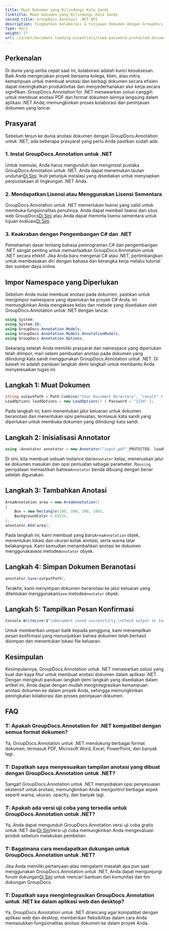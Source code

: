 ```yaml
---
title: Muat Dokumen yang Dilindungi Kata Sandi
linktitle: Muat Dokumen yang Dilindungi Kata Sandi
second_title: GroupDocs.Annotasi .NET API
description: Tingkatkan kolaborasi & tinjauan dokumen dengan GroupDocs.Annotation untuk .NET. Beri anotasi pada PDF & lebih lancar di aplikasi .NET Anda.
type: docs
weight: 17
url: /id/net/document-loading-essentials/load-password-protected-documents/
---
```

## Perkenalan
Di dunia yang serba cepat saat ini, kolaborasi adalah kunci kesuksesan. Baik Anda mengerjakan proyek bersama kolega, klien, atau mitra, kemampuan untuk membuat anotasi dan berbagi dokumen secara efisien dapat meningkatkan produktivitas dan menyederhanakan alur kerja secara signifikan. GroupDocs.Annotation for .NET menawarkan solusi canggih untuk membuat anotasi PDF dan format dokumen lainnya langsung dalam aplikasi .NET Anda, memungkinkan proses kolaborasi dan peninjauan dokumen yang lancar.
## Prasyarat
Sebelum terjun ke dunia anotasi dokumen dengan GroupDocs.Annotation untuk .NET, ada beberapa prasyarat yang perlu Anda pastikan sudah ada:
### 1. Instal GroupDocs.Annotation untuk .NET
 Untuk memulai, Anda harus mengunduh dan menginstal pustaka GroupDocs.Annotation untuk .NET. Anda dapat menemukan tautan unduhan[Di Sini](https://releases.groupdocs.com/annotation/net/). Ikuti petunjuk instalasi yang disediakan untuk menyiapkan perpustakaan di lingkungan .NET Anda.
### 2. Mendapatkan Lisensi atau Menggunakan Lisensi Sementara
 GroupDocs.Annotation untuk .NET memerlukan lisensi yang valid untuk membuka fungsionalitas penuhnya. Anda dapat membeli lisensi dari situs web GroupDocs[Di Sini](https://purchase.groupdocs.com/buy) atau Anda dapat meminta lisensi sementara untuk tujuan evaluasi[Di Sini](https://purchase.groupdocs.com/temporary-license/).
### 3. Keakraban dengan Pengembangan C# dan .NET
Pemahaman dasar tentang bahasa pemrograman C# dan pengembangan .NET sangat penting untuk memanfaatkan GroupDocs.Annotation untuk .NET secara efektif. Jika Anda baru mengenal C# atau .NET, pertimbangkan untuk membiasakan diri dengan bahasa dan kerangka kerja melalui tutorial dan sumber daya online.

## Impor Namespace yang Diperlukan
Sebelum Anda mulai membuat anotasi pada dokumen, pastikan untuk mengimpor namespace yang diperlukan ke proyek C# Anda. Ini memungkinkan Anda mengakses kelas dan metode yang disediakan oleh GroupDocs.Annotation untuk .NET dengan lancar.
```csharp
using System;
using System.IO;
using GroupDocs.Annotation.Models;
using GroupDocs.Annotation.Models.AnnotationModels;
using GroupDocs.Annotation.Options;
```

Sekarang setelah Anda memiliki prasyarat dan namespace yang diperlukan telah diimpor, mari selami pembuatan anotasi pada dokumen yang dilindungi kata sandi menggunakan GroupDocs.Annotation untuk .NET. Di bawah ini adalah panduan langkah demi langkah untuk membantu Anda menyelesaikan tugas ini:
## Langkah 1: Muat Dokumen
```csharp
string outputPath = Path.Combine("Your Document Directory", "result" + Path.GetExtension("input.pdf"));
LoadOptions loadOptions = new LoadOptions() { Password = "1234" };
```
Pada langkah ini, kami menentukan jalur keluaran untuk dokumen beranotasi dan menentukan opsi pemuatan, termasuk kata sandi yang diperlukan untuk membuka dokumen yang dilindungi kata sandi.
## Langkah 2: Inisialisasi Annotator
```csharp
using (Annotator annotator = new Annotator("input.pdf"_PROTECTED, loadOptions))
```
 Di sini, kita membuat sebuah instance dari`Annotator` kelas, meneruskan jalur ke dokumen masukan dan opsi pemuatan sebagai parameter. Itu`using` pernyataan memastikan bahwa`Annotator` benda dibuang dengan benar setelah digunakan.
## Langkah 3: Tambahkan Anotasi
```csharp
AreaAnnotation area = new AreaAnnotation()
{
    Box = new Rectangle(100, 100, 100, 100),
    BackgroundColor = 65535,
};
annotator.Add(area);
```
 Pada langkah ini, kami membuat yang baru`AreaAnnotation` objek, menentukan lokasi dan ukuran kotak anotasi, serta warna latar belakangnya. Kami kemudian menambahkan anotasi ke dokumen menggunakan`Add` metode`Annotator` obyek.
## Langkah 4: Simpan Dokumen Beranotasi
```csharp
annotator.Save(outputPath);
```
 Terakhir, kami menyimpan dokumen beranotasi ke jalur keluaran yang ditentukan menggunakan`Save` metode`Annotator` obyek.
## Langkah 5: Tampilkan Pesan Konfirmasi
```csharp
Console.WriteLine($"\nDocument saved successfully.\nCheck output in {outputPath}.");
```
Untuk memberikan umpan balik kepada pengguna, kami menampilkan pesan konfirmasi yang menunjukkan bahwa dokumen telah berhasil disimpan dan menentukan lokasi file keluaran.

## Kesimpulan
Kesimpulannya, GroupDocs.Annotation untuk .NET menawarkan solusi yang kuat dan kaya fitur untuk membuat anotasi dokumen dalam aplikasi .NET. Dengan mengikuti panduan langkah demi langkah yang disediakan dalam artikel ini, Anda dapat dengan mudah mengintegrasikan kemampuan anotasi dokumen ke dalam proyek Anda, sehingga memungkinkan peningkatan kolaborasi dan proses peninjauan dokumen.
## FAQ
### T: Apakah GroupDocs.Annotation for .NET kompatibel dengan semua format dokumen?
Ya, GroupDocs.Annotation untuk .NET mendukung berbagai format dokumen, termasuk PDF, Microsoft Word, Excel, PowerPoint, dan banyak lagi.
### T: Dapatkah saya menyesuaikan tampilan anotasi yang dibuat dengan GroupDocs.Annotation untuk .NET?
Sangat! GroupDocs.Annotation untuk .NET menyediakan opsi penyesuaian ekstensif untuk anotasi, memungkinkan Anda mengontrol berbagai aspek seperti warna, ukuran, opacity, dan banyak lagi.
### T: Apakah ada versi uji coba yang tersedia untuk GroupDocs.Annotation untuk .NET?
 Ya, Anda dapat mengunduh GroupDocs.Annotation versi uji coba gratis untuk .NET dari[Di Sini](https://releases.groupdocs.com/)Versi uji coba memungkinkan Anda mengevaluasi produk sebelum melakukan pembelian.
### T: Bagaimana cara mendapatkan dukungan untuk GroupDocs.Annotation untuk .NET?
 Jika Anda memiliki pertanyaan atau mengalami masalah apa pun saat menggunakan GroupDocs.Annotation untuk .NET, Anda dapat mengunjungi forum dukungan[Di Sini](https://forum.groupdocs.com/c/annotation/10) untuk mencari bantuan dari komunitas dan tim dukungan GroupDocs.
### T: Dapatkah saya mengintegrasikan GroupDocs.Annotation untuk .NET ke dalam aplikasi web dan desktop?
Ya, GroupDocs.Annotation untuk .NET dirancang agar kompatibel dengan aplikasi web dan desktop, memberikan fleksibilitas dalam cara Anda memasukkan fungsionalitas anotasi dokumen ke dalam proyek Anda.